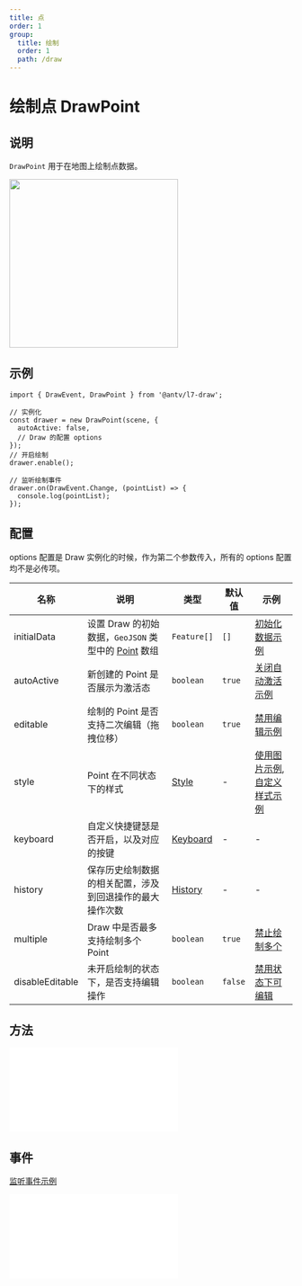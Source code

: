 ```yaml
---
title: 点
order: 1
group:
  title: 绘制
  order: 1
  path: /draw
---
```


# 绘制点 DrawPoint

## 说明

`DrawPoint` 用于在地图上绘制点数据。

<img src="https://gw.alipayobjects.com/mdn/rms_2591f5/afts/img/A*dGjSSLNam8gAAAAAAAAAAAAAARQnAQ" width="300" />

## 示例

```tsx | pure
import { DrawEvent, DrawPoint } from '@antv/l7-draw';

// 实例化
const drawer = new DrawPoint(scene, {
  autoActive: false,
  // Draw 的配置 options
});
// 开启绘制
drawer.enable();

// 监听绘制事件
drawer.on(DrawEvent.Change, (pointList) => {
  console.log(pointList);
});
```

## 配置

options 配置是 Draw 实例化的时候，作为第二个参数传入，所有的 options 配置均不是必传项。

| 名称            | 说明                                                                                                               | 类型                                  | 默认值  | 示例                                                                         |
| --------------- | ------------------------------------------------------------------------------------------------------------------ | ------------------------------------- | ------- | ---------------------------------------------------------------------------- |
| initialData     | 设置 Draw 的初始数据，`GeoJSON` 类型中的 [Point](https://datatracker.ietf.org/doc/html/rfc7946#section-3.1.2) 数组 | `Feature[]`                           | `[]`    | [初始化数据示例](/example/point/init-data)                                   |
| autoActive      | 新创建的 Point 是否展示为激活态                                                                                    | `boolean`                             | `true`  | [关闭自动激活示例](/example/point/auto-focus)                                |
| editable        | 绘制的 Point 是否支持二次编辑（拖拽位移）                                                                          | `boolean`                             | `true`  | [禁用编辑示例](/example/point/editable)                                      |
| style           | Point 在不同状态下的样式                                                                                           | [Style](/docs/super/style#配置)       | -       | [使用图片示例](/example/point/image), [自定义样式示例](/example/point/style) |
| keyboard        | 自定义快捷键瑟是否开启，以及对应的按键                                                                             | [Keyboard](/docs/super/keyboard#配置) | -       | -                                                                            |
| history         | 保存历史绘制数据的相关配置，涉及到回退操作的最大操作次数                                                           | [History](/docs/super/history#配置)   | -       | -                                                                            |
| multiple        | Draw 中是否最多支持绘制多个 Point                                                                                  | `boolean`                             | `true`  | [禁止绘制多个](/example/point/multiple#始终最多绘制一个)                   |
| disableEditable | 未开启绘制的状态下，是否支持编辑操作                                                                               | `boolean`                             | `false` | [禁用状态下可编辑](/example/point/disable-editable)                          |

## 方法

<embed src="../method.md"></embed>

## 事件

[监听事件示例](/example/point/event)

<embed src="../pointEvent.md"></embed>
